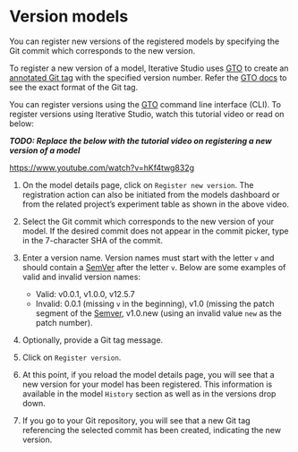 # Version models

You can register new versions of the registered models by specifying the Git
commit which corresponds to the new version.

To register a new version of a model, Iterative Studio uses [GTO] to create an
[annotated Git tag][git tag] with the specified version number. Refer the [GTO
docs][gto] to see the exact format of the Git tag.

You can register versions using the [GTO] command line interface (CLI). To
register versions using Iterative Studio, watch this tutorial video or read on
below:

**_TODO: Replace the below with the tutorial video on registering a new version
of a model_**

https://www.youtube.com/watch?v=hKf4twg832g

1. On the model details page, click on `Register new version`. The registration
   action can also be initiated from the models dashboard or from the related
   project’s experiment table as shown in the above video.

2. Select the Git commit which corresponds to the new version of your model. If
   the desired commit does not appear in the commit picker, type in the
   7-character SHA of the commit.
3. Enter a version name. Version names must start with the letter `v` and should
   contain a [SemVer] after the letter `v`. Below are some examples of valid and
   invalid version names:

   - Valid: v0.0.1, v1.0.0, v12.5.7
   - Invalid: 0.0.1 (missing `v` in the beginning), v1.0 (missing the patch
     segment of the [Semver], v1.0.new (using an invalid value `new` as the
     patch number).

4. Optionally, provide a Git tag message.
5. Click on `Register version`.
6. At this point, if you reload the model details page, you will see that a new
   version for your model has been registered. This information is available in
   the model `History` section as well as in the versions drop down.
7. If you go to your Git repository, you will see that a new Git tag referencing
   the selected commit has been created, indicating the new version.

[gto]: https://github.com/iterative/gto
[semver]: https://semver.org/
[git tag]: https://git-scm.com/docs/git-tag
